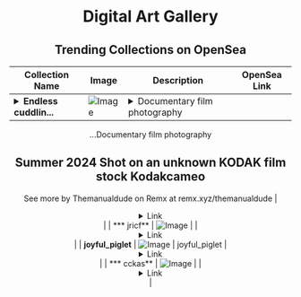 <div align="center">

# Digital Art Gallery

## Trending Collections on OpenSea

| Collection Name                       | Image                                                                                     | Description                       | OpenSea Link                                                                                          |
|---------------------------------------|-------------------------------------------------------------------------------------------|-----------------------------------|--------------------------------------------------------------------------------------------------------|
| **<details><summary>Endless cuddlin...</summary>Endless cuddling</details>** | ![Image](https://i.seadn.io/s/raw/files/aa26c0a7128c09a59b92b60f454b0b9a.jpg?w=500&auto=format?w=200&auto=format) | <details><summary>Documentary film photography 
...</summary>Documentary film photography 

Summer 2024
Shot on an unknown KODAK film stock 
Kodakcameo
--
See more by Themanualdude  on Remx at remx.xyz/themanualdude</details> | <details><summary>Link</summary>[Endless cuddling](https://opensea.io/collection/endless-cuddling)</details> |
| *** jricf** | ![Image](https://i.seadn.io/s/raw/files/b575b97fad1714c18ac2d7184511f96c.png?w=500&auto=format?w=200&auto=format) |  | <details><summary>Link</summary>[* jricf](https://opensea.io/collection/jricf)</details> |
| **joyful_piglet** | ![Image](https://i.seadn.io/s/raw/files/dfec30841daa79c56301940ceb4d8ad6.jpg?w=500&auto=format?w=200&auto=format) | joyful_piglet | <details><summary>Link</summary>[joyful_piglet](https://opensea.io/collection/joyful-piglet)</details> |
| *** cckas** | ![Image](https://i.seadn.io/s/raw/files/7d793f77ef56ce4bfd74ee3cb75c7c64.png?w=500&auto=format?w=200&auto=format) |  | <details><summary>Link</summary>[* cckas](https://opensea.io/collection/cckas)</details> |

</div>